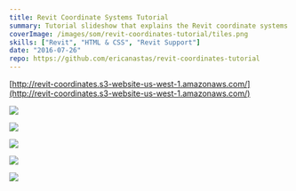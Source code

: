 ```yaml
---
title: Revit Coordinate Systems Tutorial
summary: Tutorial slideshow that explains the Revit coordinate systems and related commands
coverImage: /images/som/revit-coordinates-tutorial/tiles.png
skills: ["Revit", "HTML & CSS", "Revit Support"]
date: "2016-07-26"
repo: https://github.com/ericanastas/revit-coordinates-tutorial
---
```


[http://revit-coordinates.s3-website-us-west-1.amazonaws.com/](http://revit-coordinates.s3-website-us-west-1.amazonaws.com/)

![](/images/som/revit-coordinates-tutorial/1-internal-cords.png)

![](/images/som/revit-coordinates-tutorial/2-pbp.png)

![](/images/som/revit-coordinates-tutorial/3-relocate.png)

![](/images/som/revit-coordinates-tutorial/4-pbp-coords.png)

![](/images/som/revit-coordinates-tutorial/5-rtn.png)
